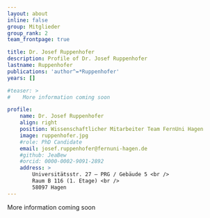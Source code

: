 ```yaml
---
layout: about
inline: false
group: Mitglieder
group_rank: 2
team_frontpage: true

title: Dr. Josef Ruppenhofer
description: Profile of Dr. Josef Ruppenhofer
lastname: Ruppenhofer
publications: 'author^=*Ruppenhofer'
years: []

#teaser: >
#    More information coming soon

profile:
    name: Dr. Josef Ruppenhofer
    align: right
    position: Wissenschaftlicher Mitarbeiter Team FernUni Hagen
    image: ruppenhofer.jpg
    #role: PhD Candidate
    email: josef.ruppenhofer@fernuni-hagen.de
    #github: JeaBew
    #orcid: 0000-0002-9091-2892
    address: >
        Universitätsstr. 27 – PRG / Gebäude 5 <br />
        Raum B 116 (1. Etage) <br />
        58097 Hagen
---
```


More information coming soon
